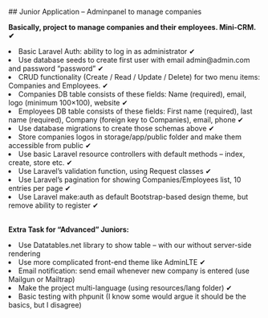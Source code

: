 <p>## Junior Application  – Adminpanel to manage companies<p>
    <b>Basically, project to manage companies and their employees. Mini-CRM. ✔</b>
<li>Basic Laravel Auth: ability to log in as administrator ✔</li>
<li>Use database seeds to create first user with email admin@admin.com and password “password” ✔</li>
<li>CRUD functionality (Create / Read / Update / Delete) for two menu items: Companies and Employees. ✔</li>
<li>Companies DB table consists of these fields: Name (required), email, logo (minimum 100×100), website ✔</li>
<li>Employees DB table consists of these fields: First name (required), last name (required), Company (foreign key to Companies), email, phone ✔</li>
<li>Use database migrations to create those schemas above ✔</li>
<li>Store companies logos in storage/app/public folder and make them accessible from public ✔</li>
<li>Use basic Laravel resource controllers with default methods – index, create, store etc. ✔</li>
<li>Use Laravel’s validation function, using Request classes ✔</li>
<li>Use Laravel’s pagination for showing Companies/Employees list, 10 entries per page ✔</li>
<li>Use Laravel make:auth as default Bootstrap-based design theme, but remove ability to register ✔</li>

<br><b>Extra Task for “Advanced” Juniors:</b>
<li>Use Datatables.net library to show table – with our without server-side rendering</li>
<li>Use more complicated front-end theme like AdminLTE ✔</li>
<li>Email notification: send email whenever new company is entered (use Mailgun or Mailtrap)</li>
<li>Make the project multi-language (using resources/lang folder) ✔</li>
<li>Basic testing with phpunit (I know some would argue it should be the basics, but I disagree)</li>
